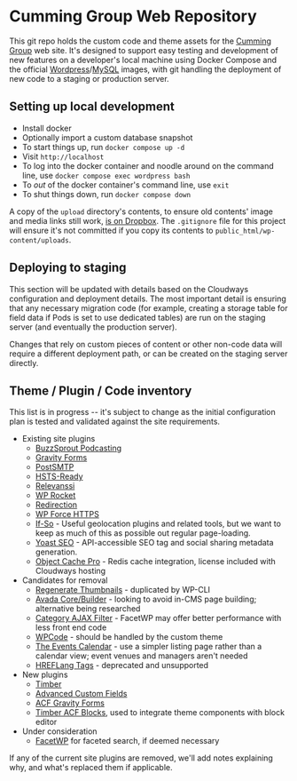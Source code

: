# Cumming Group Web Repository

This git repo holds the custom code and theme assets for the [Cumming Group](https://cumming-group.com) web site. It's designed to support easy testing and development of new features on a developer's local machine using Docker Compose and the official [Wordpress](https://hub.docker.com/_/wordpress)/[MySQL](https://hub.docker.com/_/mysql/) images, with git handling the deployment of new code to a staging or production server.

## Setting up local development

- Install docker
- Optionally import a custom database snapshot
- To start things up, run `docker compose up -d`
- Visit `http://localhost`
- To log into the docker container and noodle around on the command line, use `docker compose exec wordpress bash`
- To *out* of the docker container's command line, use `exit`
- To shut things down, run `docker compose down`

A copy of the `upload` directory's contents, to ensure old contents' image and media links still work, [is on Dropbox](https://www.dropbox.com/s/cjtdaulpldwx7b4/wp-uploads.zip?dl=0). The `.gitignore` file for this project will ensure it's not committed if you copy its contents to `public_html/wp-content/uploads`.

## Deploying to staging

This section will be updated with details based on the Cloudways configuration and deployment details. The most important detail is ensuring that any necessary migration code (for example, creating a storage table for field data if Pods is set to use dedicated tables) are run on the staging server (and eventually the production server).

Changes that rely on custom pieces of content or other non-code data will require a different deployment path, or can be created on the staging server directly.

## Theme / Plugin / Code inventory

This list is in progress -- it's subject to change as the initial configuration plan is tested and validated against the site requirements.

- Existing site plugins
  - [BuzzSprout Podcasting](https://wordpress.org/plugins/buzzsprout-podcasting/)
  - [Gravity Forms](https://www.gravityforms.com)
  - [PostSMTP](https://postmansmtp.com)
  - [HSTS-Ready](https://wordpress.org/plugins/hsts-ready/)
  - [Relevanssi](https://wordpress.org/plugins/relevanssi/)
  - [WP Rocket](https://wp-rocket.me)
  - [Redirection](https://wordpress.org/plugins/redirection/)
  - [WP Force HTTPS](https://wordpress.org/plugins/wp-force-https/)
  - [If-So](https://wordpress.org/plugins/if-so/) - Useful geolocation plugins and related tools, but we want to keep as much of this as possible out regular page-loading.
  - [Yoast SEO](https://developer.yoast.com) - API-accessible SEO tag and social sharing metadata generation.
  - [Object Cache Pro](https://objectcache.pro) - Redis cache integration, license included with Cloudways hosting
- Candidates for removal
  - [Regenerate Thumbnails](https://wordpress.org/plugins/regenerate-thumbnails/) - duplicated by WP-CLI
  - [Avada Core/Builder](https://avada.com) - looking to avoid in-CMS page building; alternative being researched
  - [Category AJAX Filter](https://trustyplugins.com) - FacetWP may offer better performance with less front end code
  - [WPCode](https://wordpress.org/plugins/insert-headers-and-footers/) - should be handled by the custom theme
  - [The Events Calendar](https://theeventscalendar.com/products/wordpress-events-calendar) - use a simpler listing page rather than a calendar view; event venues and managers aren't needed
  - [HREFLang Tags](https://wordpress.org/plugins/hreflang-tags-by-dcgws/) - deprecated and unsupported
- New plugins
  - [Timber](https://upstatement.com/timber/)
  - [Advanced Custom Fields](https://www.advancedcustomfields.com/)
  - [ACF Gravity Forms](acf-gravityforms-add-on)
  - [Timber ACF Blocks](https://github.com/palmiak/timber-acf-wp-blocks/), used to integrate theme components with block editor
- Under consideration
  - [FacetWP](https://facetwp.com) for faceted search, if deemed necessary

If any of the current site plugins are removed, we'll add notes explaining why, and what's replaced them if applicable.
